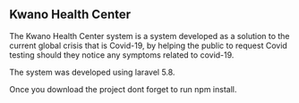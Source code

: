 ## Kwano Health Center

The Kwano Health Center system is a system developed as a solution to the current global crisis that is Covid-19, by helping the public to request Covid testing should they notice any symptoms related to covid-19.

The system was developed using laravel 5.8. 

Once you download the project dont forget to run npm install.
